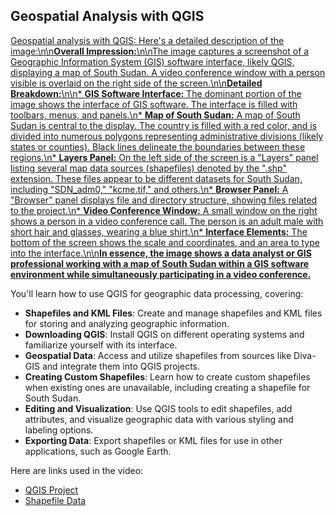## Geospatial Analysis with QGIS

[Geospatial analysis with QGIS: Here\'s a detailed description of the image:\n\n**Overall Impression:**\n\nThe image captures a screenshot of a Geographic Information System (GIS) software interface, likely QGIS, displaying a map of South Sudan. A video conference window with a person visible is overlaid on the right side of the screen.\n\n**Detailed Breakdown:**\n\n* **GIS Software Interface:** The dominant portion of the image shows the interface of GIS software. The interface is filled with toolbars, menus, and panels.\n* **Map of South Sudan:** A map of South Sudan is central to the display. The country is filled with a red color, and is divided into numerous polygons representing administrative divisions (likely states or counties). Black lines delineate the boundaries between these regions.\n* **Layers Panel:** On the left side of the screen is a "Layers" panel listing several map data sources (shapefiles) denoted by the ".shp" extension. These files appear to be different datasets for South Sudan, including "SDN_adm0," "kcme.tif," and others.\n* **Browser Panel:** A "Browser" panel displays file and directory structure, showing files related to the project.\n* **Video Conference Window:** A small window on the right shows a person in a video conference call. The person is an adult male with short hair and glasses, wearing a blue shirt.\n* **Interface Elements:** The bottom of the screen shows the scale and coordinates, and an area to type into the interface.\n\n**In essence, the image shows a data analyst or GIS professional working with a map of South Sudan within a GIS software environment while simultaneously participating in a video conference.**](https://youtu.be_tJhehs0o-ik)

You'll learn how to use QGIS for geographic data processing, covering:

- **Shapefiles and KML Files**: Create and manage shapefiles and KML files for storing and analyzing geographic information.
- **Downloading QGIS**: Install QGIS on different operating systems and familiarize yourself with its interface.
- **Geospatial Data**: Access and utilize shapefiles from sources like Diva-GIS and integrate them into QGIS projects.
- **Creating Custom Shapefiles**: Learn how to create custom shapefiles when existing ones are unavailable, including creating a shapefile for South Sudan.
- **Editing and Visualization**: Use QGIS tools to edit shapefiles, add attributes, and visualize geographic data with various styling and labeling options.
- **Exporting Data**: Export shapefiles or KML files for use in other applications, such as Google Earth.

Here are links used in the video:

- [QGIS Project](https://www.qgis.org/en/site/)
- [Shapefile Data](https://www.diva-gis.org/gdata)
